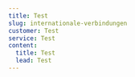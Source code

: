 ```yaml
---
title: Test
slug: internationale-verbindungen
customer: Test
service: Test
content:
  title: Test
  lead: Test
---
```

